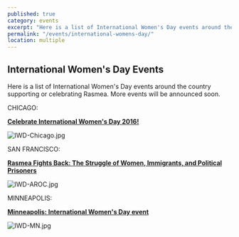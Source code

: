 ```yaml
---
published: true
category: events
excerpt: "Here is a list of International Women's Day events around the country supporting or celebrating Rasmea."
permalink: "/events/international-womens-day/"
location: multiple
---
```




## International Women's Day Events

Here is a list of International Women's Day events around the country supporting or celebrating Rasmea. More events will be announced soon.

CHICAGO:

**[Celebrate International Women's Day 2016!](https://www.facebook.com/events/694389607370561/)**

![IWD-Chicago.jpg]({{site.baseurl}}/assets/img/IWD-Chicago.jpg)

SAN FRANCISCO:

**[Rasmea Fights Back: The Struggle of Women, Immigrants, and Political Prisoners](https://www.facebook.com/events/964191720354093/)**

![IWD-AROC.jpg]({{site.baseurl}}/assets/img/IWD-AROC.jpg)

MINNEAPOLIS:

[**Minneapolis: International Women's Day event**](https://www.facebook.com/events/1105663326133418/)

![IWD-MN.jpg]({{site.baseurl}}/assets/img/IWD-MN.jpg)
